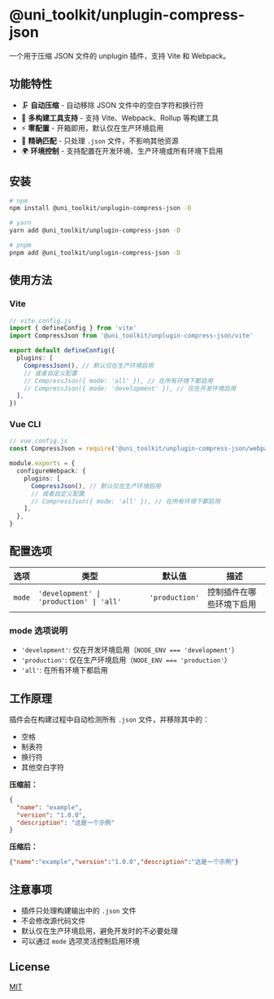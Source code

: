 # @uni_toolkit/unplugin-compress-json

一个用于压缩 JSON 文件的 unplugin 插件，支持 Vite 和 Webpack。

## 功能特性

- 🗜️ **自动压缩** - 自动移除 JSON 文件中的空白字符和换行符
- 🔧 **多构建工具支持** - 支持 Vite、Webpack、Rollup 等构建工具
- ⚡ **零配置** - 开箱即用，默认仅在生产环境启用
- 🎯 **精确匹配** - 只处理 `.json` 文件，不影响其他资源
- 🌍 **环境控制** - 支持配置在开发环境、生产环境或所有环境下启用

## 安装

```bash
# npm
npm install @uni_toolkit/unplugin-compress-json -D

# yarn
yarn add @uni_toolkit/unplugin-compress-json -D

# pnpm
pnpm add @uni_toolkit/unplugin-compress-json -D
```

## 使用方法

### Vite

```ts
// vite.config.js
import { defineConfig } from 'vite'
import CompressJson from '@uni_toolkit/unplugin-compress-json/vite'

export default defineConfig({
  plugins: [
    CompressJson(), // 默认仅在生产环境启用
    // 或者自定义配置
    // CompressJson({ mode: 'all' }), // 在所有环境下都启用
    // CompressJson({ mode: 'development' }), // 仅在开发环境启用
  ],
})
```

### Vue CLI

```ts
// vue.config.js
const CompressJson = require('@uni_toolkit/unplugin-compress-json/webpack')

module.exports = {
  configureWebpack: {
    plugins: [
      CompressJson(), // 默认仅在生产环境启用
      // 或者自定义配置
      // CompressJson({ mode: 'all' }), // 在所有环境下都启用
    ],
  },
}
```

## 配置选项

| 选项 | 类型 | 默认值 | 描述 |
|------|------|--------|------|
| `mode` | `'development' \| 'production' \| 'all'` | `'production'` | 控制插件在哪些环境下启用 |

### mode 选项说明

- `'development'`: 仅在开发环境启用（`NODE_ENV === 'development'`）
- `'production'`: 仅在生产环境启用（`NODE_ENV === 'production'`）
- `'all'`: 在所有环境下都启用

## 工作原理

插件会在构建过程中自动检测所有 `.json` 文件，并移除其中的：
- 空格
- 制表符
- 换行符
- 其他空白字符

**压缩前：**
```json
{
  "name": "example",
  "version": "1.0.0",
  "description": "这是一个示例"
}
```

**压缩后：**
```json
{"name":"example","version":"1.0.0","description":"这是一个示例"}
```

## 注意事项

- 插件只处理构建输出中的 `.json` 文件
- 不会修改源代码文件
- 默认仅在生产环境启用，避免开发时的不必要处理
- 可以通过 `mode` 选项灵活控制启用环境

## License

[MIT](/LICENSE)
